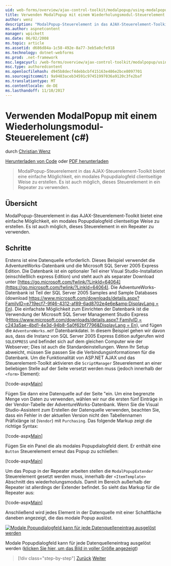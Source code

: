 ```yaml
---
uid: web-forms/overview/ajax-control-toolkit/modalpopup/using-modalpopup-with-a-repeater-control-cs
title: Verwenden ModalPopup mit einem Wiederholungsmodul-Steuerelement (c#) | Microsoft Docs
author: wenz
description: "ModalPopup-Steuerelement in das AJAX-Steuerelement-Toolkit bietet eine einfache Möglichkeit, ein modales Popupdialogfeld clientseitige Weise zu erstellen. Es ist auch möglich, verwenden Sie diese Vertr...."
ms.author: aspnetcontent
manager: wpickett
ms.date: 06/02/2008
ms.topic: article
ms.assetid: d686d84a-1c58-492e-8a77-3eb5a0cfe918
ms.technology: dotnet-webforms
ms.prod: .net-framework
msc.legacyurl: /web-forms/overview/ajax-control-toolkit/modalpopup/using-modalpopup-with-a-repeater-control-cs
msc.type: authoredcontent
ms.openlocfilehash: d945b8decf4debbcbf415163e486e2bce8097701
ms.sourcegitcommit: 9a9483aceb34591c97451997036a9120c3fe2baf
ms.translationtype: MT
ms.contentlocale: de-DE
ms.lasthandoff: 11/10/2017
---
```

<a name="using-modalpopup-with-a-repeater-control-c"></a>Verwenden ModalPopup mit einem Wiederholungsmodul-Steuerelement (c#)
====================
durch [Christian Wenz](https://github.com/wenz)

[Herunterladen von Code](http://download.microsoft.com/download/2/4/0/24052038-f942-4336-905b-b60ae56f0dd5/ModalPopup2.cs.zip) oder [PDF herunterladen](http://download.microsoft.com/download/b/6/a/b6ae89ee-df69-4c87-9bfb-ad1eb2b23373/modalpopup2CS.pdf)

> ModalPopup-Steuerelement in das AJAX-Steuerelement-Toolkit bietet eine einfache Möglichkeit, ein modales Popupdialogfeld clientseitige Weise zu erstellen. Es ist auch möglich, dieses Steuerelement in ein Repeater zu verwenden.


## <a name="overview"></a>Übersicht

ModalPopup-Steuerelement in das AJAX-Steuerelement-Toolkit bietet eine einfache Möglichkeit, ein modales Popupdialogfeld clientseitige Weise zu erstellen. Es ist auch möglich, dieses Steuerelement in ein Repeater zu verwenden.

## <a name="steps"></a>Schritte

Erstens ist eine Datenquelle erforderlich. Dieses Beispiel verwendet die AdventureWorks-Datenbank und die Microsoft SQL Server 2005 Express Edition. Die Datenbank ist ein optionaler Teil einer Visual Studio-Installation (einschließlich express Edition) und steht auch als separater Download unter [https://go.microsoft.com/fwlink/?LinkId=64064](https://go.microsoft.com/fwlink/?LinkId=64064). Die AdventureWorks-Datenbank ist Teil der SQL Server 2005 Samples and Sample Databases (download [https://www.microsoft.com/downloads/details.aspx?FamilyID=e719ecf7-9f46-4312-af89-6ad8702e4e6e&amp;DisplayLang = En](https://www.microsoft.com/downloads/details.aspx?FamilyID=e719ecf7-9f46-4312-af89-6ad8702e4e6e&amp;DisplayLang=en)). Die einfachste Möglichkeit zum Einrichten der Datenbank ist die Verwendung der Microsoft SQL Server Management Studio Express ([Https://www.microsoft.com/downloads/details.aspx? FamilyID = c243a5ae-4bd1-4e3d-94b8-5a0f62bf7796&amp;DisplayLang = En](https://www.microsoft.com/downloads/details.aspx?FamilyID=c243a5ae-4bd1-4e3d-94b8-5a0f62bf7796&amp;DisplayLang=en)), und fügen die `AdventureWorks.mdf` Datenbankdatei. In diesem Beispiel gehen wir davon aus, dass die Instanz von SQL Server 2005 Express Edition aufgerufen wird `SQLEXPRESS` und befindet sich auf dem gleichen Computer wie der Webserver; Dies ist auch die Standardeinstellungen. Wenn Ihr Setup abweicht, müssen Sie passen Sie die Verbindungsinformationen für die Datenbank. Um die Funktionalität von ASP.NET AJAX und das Steuerelement-Toolkit aktivieren die `ScriptManager` Steuerelement an einer beliebigen Stelle auf der Seite versetzt werden muss (jedoch innerhalb der `<form>` Element):

[!code-aspx[Main](using-modalpopup-with-a-repeater-control-cs/samples/sample1.aspx)]

Fügen Sie dann eine Datenquelle auf der Seite "ein. Um eine begrenzte Menge von Daten zu verwenden, wählen wir nur die ersten fünf Einträge in der Vendor-Tabelle der AdventureWorks-Datenbank. Wenn Sie die Visual Studio-Assistent zum Erstellen der Datenquelle verwenden, beachten Sie, dass ein Fehler in der aktuellen Version nicht den Tabellennamen Präfixlänge ist (`Vendor`) mit `Purchasing`. Das folgende Markup zeigt die richtige Syntax:

[!code-aspx[Main](using-modalpopup-with-a-repeater-control-cs/samples/sample2.aspx)]

Fügen Sie ein Panel die als modales Popupdialogfeld dient. Er enthält eine `Button` Steuerelement erneut das Popup zu schließen:

[!code-aspx[Main](using-modalpopup-with-a-repeater-control-cs/samples/sample3.aspx)]

Um das Popup in der Repeater arbeiten stellen die `ModalPopupExtender` Steuerelement gesetzt werden muss, innerhalb der `<ItemTemplate>` Abschnitt des wiederholungsmoduls. Damit im Bereich außerhalb der Repeater ist allerdings der Extender befindet. So sieht das Markup für die Repeater aus:

[!code-aspx[Main](using-modalpopup-with-a-repeater-control-cs/samples/sample4.aspx)]

Anschließend wird jedes Element in der Datenquelle mit einer Schaltfläche daneben angezeigt, die das modale Popup auslöst.


[![Modale Popupdialogfeld kann für jede Datenquelleneintrag ausgelöst werden](using-modalpopup-with-a-repeater-control-cs/_static/image2.png)](using-modalpopup-with-a-repeater-control-cs/_static/image1.png)

Modale Popupdialogfeld kann für jede Datenquelleneintrag ausgelöst werden ([klicken Sie hier, um das Bild in voller Größe angezeigt](using-modalpopup-with-a-repeater-control-cs/_static/image3.png))

>[!div class="step-by-step"]
[Zurück](launching-a-modal-popup-window-from-server-code-cs.md)
[Weiter](handling-postbacks-from-a-modalpopup-cs.md)
